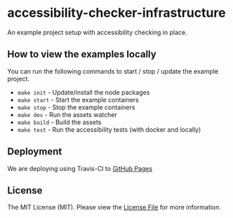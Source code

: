 # accessibility-checker-infrastructure

An example project setup with accessibility checking in place.

## How to view the examples locally

You can run the following commands to start / stop / update the example project.
- `make init` - Update/install the node packages
- `make start` - Start the example containers
- `make stop` - Stop the example containers
- `make dev` - Run the assets watcher
- `make build` - Build the assets
- `make test` - Run the accessibility tests (with docker and locally)

## Deployment

We are deploying using Travis-CI to [GitHub Pages](https://enrise.github.io/accessibility-checker-infrastructure/)

## License

The MIT License (MIT). Please view the [License File](LICENSE) for more information.
